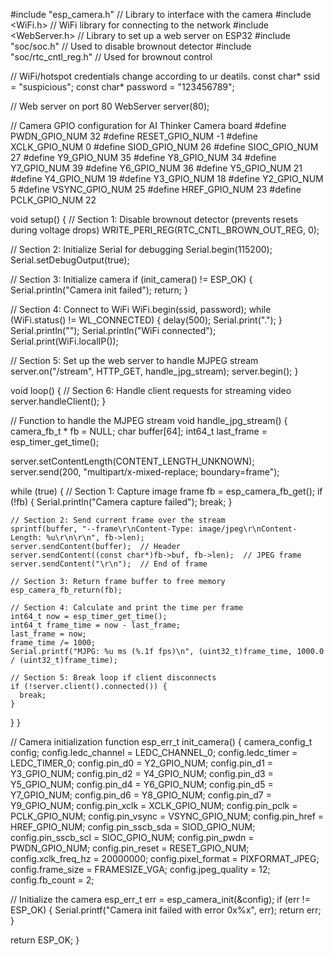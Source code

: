 #include "esp_camera.h"     // Library to interface with the camera
#include <WiFi.h>           // WiFi library for connecting to the network
#include <WebServer.h>      // Library to set up a web server on ESP32
#include "soc/soc.h"        // Used to disable brownout detector
#include "soc/rtc_cntl_reg.h" // Used for brownout control

// WiFi/hotspot credentials change according to ur deatils.
const char* ssid     =  "suspicious"; 
const char* password = "123456789"; 

// Web server on port 80
WebServer server(80);

// Camera GPIO configuration for AI Thinker Camera board
#define PWDN_GPIO_NUM     32
#define RESET_GPIO_NUM    -1
#define XCLK_GPIO_NUM      0
#define SIOD_GPIO_NUM     26
#define SIOC_GPIO_NUM     27
#define Y9_GPIO_NUM       35
#define Y8_GPIO_NUM       34
#define Y7_GPIO_NUM       39
#define Y6_GPIO_NUM       36
#define Y5_GPIO_NUM       21
#define Y4_GPIO_NUM       19
#define Y3_GPIO_NUM       18
#define Y2_GPIO_NUM        5
#define VSYNC_GPIO_NUM    25
#define HREF_GPIO_NUM     23
#define PCLK_GPIO_NUM     22

void setup() {
  // Section 1: Disable brownout detector (prevents resets during voltage drops)
  WRITE_PERI_REG(RTC_CNTL_BROWN_OUT_REG, 0);

  // Section 2: Initialize Serial for debugging
  Serial.begin(115200);
  Serial.setDebugOutput(true);

  // Section 3: Initialize camera
  if (init_camera() != ESP_OK) {
    Serial.println("Camera init failed");
    return;
  }

  // Section 4: Connect to WiFi
  WiFi.begin(ssid, password);
  while (WiFi.status() != WL_CONNECTED) {
    delay(500);
    Serial.print(".");
  }
  Serial.println("");
  Serial.println("WiFi connected");
  Serial.print(WiFi.localIP());

  // Section 5: Set up the web server to handle MJPEG stream
  server.on("/stream", HTTP_GET, handle_jpg_stream);
  server.begin();
}

void loop() {
  // Section 6: Handle client requests for streaming video
  server.handleClient();
}

// Function to handle the MJPEG stream
void handle_jpg_stream() {
  camera_fb_t * fb = NULL;
  char buffer[64];
  int64_t last_frame = esp_timer_get_time();

  server.setContentLength(CONTENT_LENGTH_UNKNOWN);
  server.send(200, "multipart/x-mixed-replace; boundary=frame");

  while (true) {
    // Section 1: Capture image frame
    fb = esp_camera_fb_get();
    if (!fb) {
      Serial.println("Camera capture failed");
      break;
    }

    // Section 2: Send current frame over the stream
    sprintf(buffer, "--frame\r\nContent-Type: image/jpeg\r\nContent-Length: %u\r\n\r\n", fb->len);
    server.sendContent(buffer);  // Header
    server.sendContent((const char*)fb->buf, fb->len);  // JPEG frame
    server.sendContent("\r\n");  // End of frame

    // Section 3: Return frame buffer to free memory
    esp_camera_fb_return(fb);

    // Section 4: Calculate and print the time per frame
    int64_t now = esp_timer_get_time();
    int64_t frame_time = now - last_frame;
    last_frame = now;
    frame_time /= 1000;
    Serial.printf("MJPG: %u ms (%.1f fps)\n", (uint32_t)frame_time, 1000.0 / (uint32_t)frame_time);

    // Section 5: Break loop if client disconnects
    if (!server.client().connected()) {
      break;
    }
  }
}

// Camera initialization function
esp_err_t init_camera() {
  camera_config_t config;
  config.ledc_channel = LEDC_CHANNEL_0;
  config.ledc_timer = LEDC_TIMER_0;
  config.pin_d0 = Y2_GPIO_NUM;
  config.pin_d1 = Y3_GPIO_NUM;
  config.pin_d2 = Y4_GPIO_NUM;
  config.pin_d3 = Y5_GPIO_NUM;
  config.pin_d4 = Y6_GPIO_NUM;
  config.pin_d5 = Y7_GPIO_NUM;
  config.pin_d6 = Y8_GPIO_NUM;
  config.pin_d7 = Y9_GPIO_NUM;
  config.pin_xclk = XCLK_GPIO_NUM;
  config.pin_pclk = PCLK_GPIO_NUM;
  config.pin_vsync = VSYNC_GPIO_NUM;
  config.pin_href = HREF_GPIO_NUM;
  config.pin_sscb_sda = SIOD_GPIO_NUM;
  config.pin_sscb_scl = SIOC_GPIO_NUM;
  config.pin_pwdn = PWDN_GPIO_NUM;
  config.pin_reset = RESET_GPIO_NUM;
  config.xclk_freq_hz = 20000000;
  config.pixel_format = PIXFORMAT_JPEG;
  config.frame_size = FRAMESIZE_VGA;
  config.jpeg_quality = 12;
  config.fb_count = 2;

  // Initialize the camera
  esp_err_t err = esp_camera_init(&config);
  if (err != ESP_OK) {
    Serial.printf("Camera init failed with error 0x%x", err);
    return err;
  }

  return ESP_OK;
}



